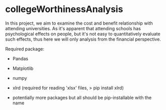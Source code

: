 # collegeWorthinessAnalysis

In this project, we aim to examine the cost and benefit relationship with attending universities. As it's apparent that attending schools has psychological effects on people, but it's not easy to quantitatively evaluate such effects, thus here we will only analysis from the financial perspective. 


Required package:
- Pandas
- Matplotlib
- numpy
- xlrd (required for reading 'xlsx' files, > pip install xlrd)

- potentially more packages but all should be pip-installable with the name